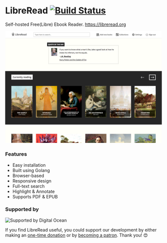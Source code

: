 <!---Copyright 2017 Nirmal Kumar--->

<!---This file is part of LibreRead.--->

<!---LibreRead is free software: you can redistribute it and/or modify
it under the terms of the GNU General Public License as published by
the Free Software Foundation, either version 3 of the License, or
(at your option) any later version.--->

<!---LibreRead is distributed in the hope that it will be useful,
but WITHOUT ANY WARRANTY; without even the implied warranty of
MERCHANTABILITY or FITNESS FOR A PARTICULAR PURPOSE.  See the
GNU General Public License for more details.--->

<!---You should have received a copy of the GNU General Public License
along with LibreRead.  If not, see <http://www.gnu.org/licenses/>.--->

# LibreRead [![Build Status](https://api.travis-ci.org/LibreRead/LibreRead.svg?branch=master)](https://travis-ci.org/LibreRead/LibreRead)
Self-hosted Free(Libre) Ebook Reader. https://libreread.org

![Alt text](/static/img/screenshot.png?raw=true "Home Page")

### Features
 - Easy installation
 - Built using Golang
 - Browser-based
 - Responsive design
 - Full-text search
 - Highlight & Annotate
 - Supports PDF & EPUB

### Supported by
<img src="https://www.digitalocean.com/assets/media/logos-badges/png/DO_Logo_Horizontal_Black-a93a7c21.png" height="40px" alt="Supported by Digital Ocean" />

If you find LibreRead useful, you could support our development by either making an [one-time donation](https://www.paypal.me/paynirmal) or by [becoming a patron](https://www.patreon.com/mysticmode). Thank you! 😍
